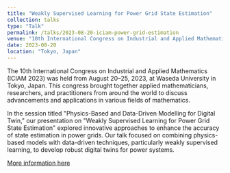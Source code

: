 ```yaml
---
title: "Weakly Supervised Learning for Power Grid State Estimation"
collection: talks
type: "Talk"
permalink: /talks/2023-08-20-iciam-power-grid-estimation
venue: "10th International Congress on Industrial and Applied Mathematics (ICIAM 2023)"
date: 2023-08-20
location: "Tokyo, Japan"
---
```

The 10th International Congress on Industrial and Applied Mathematics (ICIAM 2023) was held from August 20–25, 2023, at Waseda University in Tokyo, Japan. This congress brought together applied mathematicians, researchers, and practitioners from around the world to discuss advancements and applications in various fields of mathematics. 

In the session titled "Physics-Based and Data-Driven Modelling for Digital Twin," our presentation on "Weakly Supervised Learning for Power Grid State Estimation" explored innovative approaches to enhance the accuracy of state estimation in power grids. Our talk focused on combining physics-based models with data-driven techniques, particularly weakly supervised learning, to develop robust digital twins for power systems.

[More information here](https://iciam2023.org/registered_data?id=01099)
